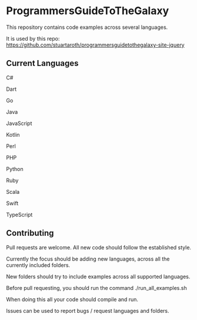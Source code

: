 # ProgrammersGuideToTheGalaxy

This repository contains code examples across several languages.

It is used by this repo:
https://github.com/stuartaroth/programmersguidetothegalaxy-site-jquery

## Current Languages

C#

Dart

Go

Java

JavaScript

Kotlin

Perl

PHP

Python

Ruby

Scala

Swift

TypeScript

## Contributing

Pull requests are welcome. All new code should follow the established style.

Currently the focus should be adding new languages, across all the currently included folders.

New folders should try to include examples across all supported languages.

Before pull requesting, you should run the command ./run_all_examples.sh

When doing this all your code should compile and run.

Issues can be used to report bugs / request languages and folders.
